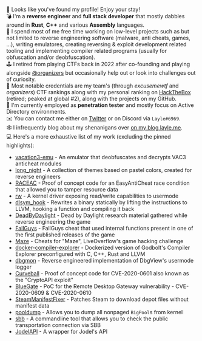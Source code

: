 👋 Looks like you've found my profile! Enjoy your stay!  
💣 I'm a **reverse engineer** and **full stack developer** that mostly dabbles around in **Rust**, **C++** and various **Assembly** languages.  
👹 I spend most of me free time working on low-level projects such as but not limited to reverse engineering software (malware, anti cheats, games, ...), writing emulatores, creating reversing & exploit development related tooling and implementing compiler related programs (usually for obfuscation and/or deobfuscation).  
🕹️ I retired from playing CTFs back in 2022 after co-founding and playing alongside [@organizers](https://ctftime.org/team/42934/) but occasionally help out or look into challenges out of curiosity.  
🪪 Most notable credentials are my team's (through *excusemewtf* and *organizers*) CTF rankings along with my personal ranking on [HackTheBox](https://app.hackthebox.com/profile/7533) (retired; peaked at global #2), along with the projects on my GitHub.  
🏢 I'm currently employed as **penetration tester** and mostly focus on Active Directory environments.  
✉️ You can contact me either on [Twitter](https://twitter.com/layle_ctf) or on Discord via `Layle#6969`.  
🕸️ I infrequently blog about my shenanigans over [on my blog layle.me](https://layle.me).  
💻 Here's a more exhaustive list of my work (excluding the pinned highlights):  

* [vacation3-emu](https://github.com/ioncodes/vacation3-emu) - An emulator that deobfuscates and decrypts VAC3 anticheat modules
* [long_night](https://github.com/ioncodes/long_night) - A collection of themes based on pastel colors, created for reverse engineers
* [RACEAC](https://github.com/ioncodes/RACEAC) - Proof of concept code for an EasyAntiCheat race condition that allowed you to tamper resource data
* [rw](https://github.com/ioncodes/rw) - A kernel driver exposing read/write capabilities to usermode
* [dlsym_hook](https://github.com/ioncodes/dlsym_hook) - Rewrites a binary statically by lifting the instructions to LLVM, hooking a function and compiling it back
* [DeadByDaylight](https://github.com/ioncodes/DeadByDaylight) - Dead by Daylight research material gathered while reverse engineering the game
* [FallGuys](https://github.com/ioncodes/FallGuys) - FallGuys cheat that used internal functions present in one of the first published releases of the game
* [Maze](https://github.com/ioncodes/Maze) - Cheats for "Maze", LiveOverflow's game hacking challenge
* [docker-compiler-explorer](https://github.com/ioncodes/docker-compiler-explorer) - Dockerized version of Godbolt's Compiler Explorer preconfigured with C, C++, Rust and LLVM
* [dbgmon](https://github.com/ioncodes/dbgmon) - Reverse engineered implementation of DbgView's usermode logger
* [Curveball](https://github.com/ioncodes/Curveball) - Proof of concept code for CVE-2020-0601 also known as the "CryptoAPI exploit"
* [BlueGate](https://github.com/ioncodes/BlueGate) - PoC for the Remote Desktop Gateway vulnerability - CVE-2020-0609 & CVE-2020-0610
* [SteamManifestFixer](https://github.com/ioncodes/SteamManifestFixer) - Patches Steam to download depot files without manifest data
* [pooldump](https://github.com/ioncodes/pooldump) - Allows you to dump all nonpaged `BigPool`s from kernel
* [sbb](https://github.com/ioncodes/sbb) - A commandline tool that allows you to check the public transportation connection via SBB
* [JodelAPI](https://github.com/ioncodes/JodelAPI) - A wrapper for Jodel's API
